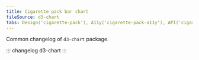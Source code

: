 ```yaml
---
title: Cigarette pack bar chart
fileSource: d3-chart
tabs: Design('cigarette-pack'), A11y('cigarette-pack-a11y'), API('cigarette-pack-api'), Examples('cigarette-pack-d3-code'), Changelog('d3-chart-changelog')
---
```


Common changelog of `d3-chart` package.

::: changelog d3-chart :::
